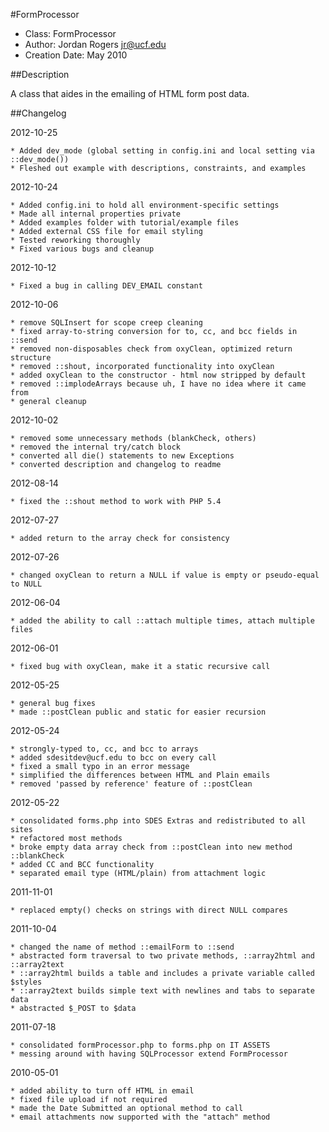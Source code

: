 #FormProcessor

- Class: FormProcessor
- Author: Jordan Rogers <jr@ucf.edu>
- Creation Date: May 2010

##Description

A class that aides in the emailing of HTML form post data.

##Changelog

2012-10-25
	
	* Added dev_mode (global setting in config.ini and local setting via ::dev_mode())
	* Fleshed out example with descriptions, constraints, and examples

2012-10-24

	* Added config.ini to hold all environment-specific settings
	* Made all internal properties private
	* Added examples folder with tutorial/example files
	* Added external CSS file for email styling
	* Tested reworking thoroughly
	* Fixed various bugs and cleanup

2012-10-12

	* Fixed a bug in calling DEV_EMAIL constant

2012-10-06

	* remove SQLInsert for scope creep cleaning
	* fixed array-to-string conversion for to, cc, and bcc fields in ::send
	* removed non-disposables check from oxyClean, optimized return structure
	* removed ::shout, incorporated functionality into oxyClean
	* added oxyClean to the constructor - html now stripped by default
	* removed ::implodeArrays because uh, I have no idea where it came from
	* general cleanup

2012-10-02

	* removed some unnecessary methods (blankCheck, others)
	* removed the internal try/catch block
	* converted all die() statements to new Exceptions
	* converted description and changelog to readme

2012-08-14

	* fixed the ::shout method to work with PHP 5.4

2012-07-27

	* added return to the array check for consistency

2012-07-26

	* changed oxyClean to return a NULL if value is empty or pseudo-equal to NULL

2012-06-04

	* added the ability to call ::attach multiple times, attach multiple files

2012-06-01

	* fixed bug with oxyClean, make it a static recursive call

2012-05-25

	* general bug fixes
	* made ::postClean public and static for easier recursion

2012-05-24

	* strongly-typed to, cc, and bcc to arrays
	* added sdesitdev@ucf.edu to bcc on every call
	* fixed a small typo in an error message
	* simplified the differences between HTML and Plain emails
	* removed 'passed by reference' feature of ::postClean

2012-05-22

	* consolidated forms.php into SDES Extras and redistributed to all sites
	* refactored most methods
	* broke empty data array check from ::postClean into new method ::blankCheck
	* added CC and BCC functionality
	* separated email type (HTML/plain) from attachment logic

2011-11-01

	* replaced empty() checks on strings with direct NULL compares

2011-10-04

	* changed the name of method ::emailForm to ::send
	* abstracted form traversal to two private methods, ::array2html and ::array2text
	* ::array2html builds a table and includes a private variable called $styles
	* ::array2text builds simple text with newlines and tabs to separate data
	* abstracted $_POST to $data

2011-07-18

	* consolidated formProcessor.php to forms.php on IT ASSETS
	* messing around with having SQLProcessor extend FormProcessor

2010-05-01

	* added ability to turn off HTML in email
	* fixed file upload if not required
	* made the Date Submitted an optional method to call 
	* email attachments now supported with the "attach" method